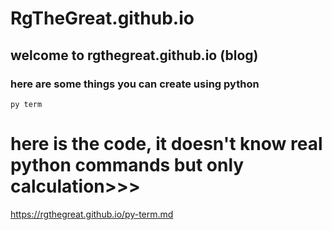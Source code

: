 # RgTheGreat.github.io

## welcome to rgthegreat.github.io (blog)


### here are some things you can create using python

 ``py term``
 
 # here is the code, it doesn't know real python commands but only calculation>>>


https://rgthegreat.github.io/py-term.md

